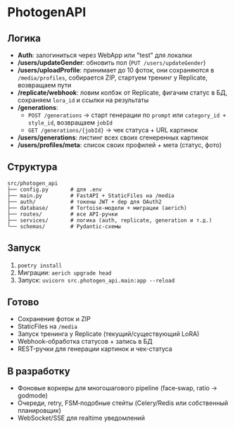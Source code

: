 # PhotogenAPI

## Логика

- **Auth**: залогиниться через WebApp или "test" для локалки
- **/users/updateGender**: обновить пол (`PUT /users/updateGender`)
- **/users/uploadProfile**: принимает до 10 фоток, они сохраняются в `/media/profiles`, собирается ZIP, стартуем тренинг у Replicate, возвращаем пути
- **/replicate/webhook**: ловим колбэк от Replicate, фигачим статус в БД, сохраняем `lora_id` и ссылки на результаты
- **/generations**:
  - `POST /generations` -> старт генерации по `prompt` или `category_id + style_id`, возвращаем `jobId`
  - `GET /generations/{jobId}` → чек статуса + URL картинок
- **/users/generations**: листинг всех своих сгенеренных картинок
- **/users/profiles/meta**: список своих профилей + мета (статус, фото)

## Структура

```
src/photogen_api
├── config.py       # для .env 
├── main.py         # FastAPI + StaticFiles на /media
├── auth/           # токены JWT + dep для OAuth2
├── database/       # Tortoise-модели + миграции (aerich)
├── routes/         # все API-ручки
├── services/       # логика (auth, replicate, generation и т.д.)
└── schemas/        # Pydantic-схемы
```

## Запуск

1. `poetry install`
2. Миграции: `aerich upgrade head`
3. Запуск: `uvicorn src.photogen_api.main:app --reload`

## Готово

- Сохранение фоток и ZIP
- StaticFiles на `/media`
- Запуск тренинга у Replicate (текущий/существующий LoRA)
- Webhook-обработка статусов + запись в БД
- REST-ручки для генерации картинок и чек-статуса

## В разработку

- Фоновые воркеры для многошагового pipeline (face‑swap, ratio → godmode)
- Очереди, retry, FSM‑подобные стейты (Celery/Redis или собственный планировщик)
- WebSocket/SSE для realtime уведомлений

